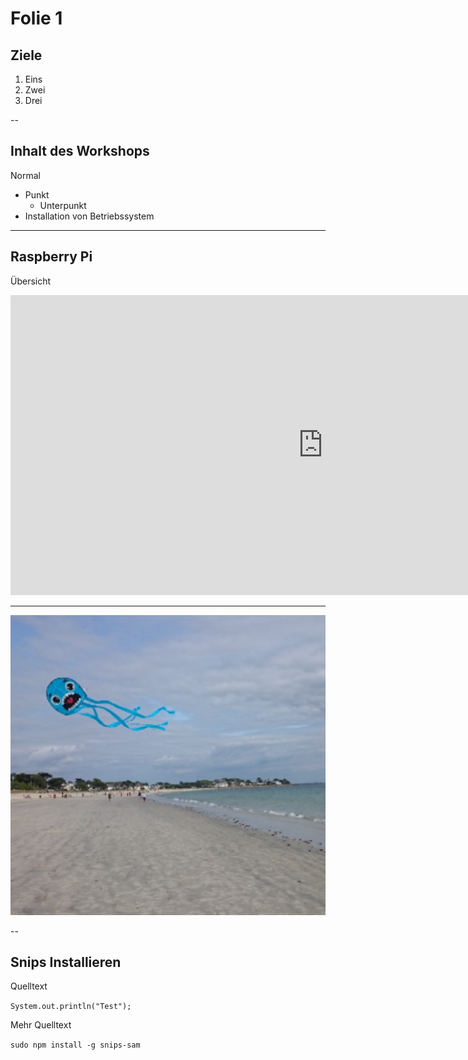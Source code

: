 # Folie 1

## Ziele
1. Eins
2. Zwei
3. Drei

--

## Inhalt des Workshops

Normal
* Punkt
  * Unterpunkt
* Installation von Betriebssystem

---

## Raspberry Pi

Übersicht

<iframe 
    src="https://de.wikipedia.org/wiki/Raspberry_Pi" 
    allowfullscreen="" 
    frameborder="0" 
    height="480"
    width="1000">
</iframe>

---

<img src="/media/profil.png" height="480"
     />

--

## Snips Installieren

Quelltext

`System.out.println("Test");`

Mehr Quelltext 

`sudo npm install -g snips-sam`


